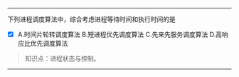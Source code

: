 ---
下列进程调度算法中，综合考虑进程等待时间和执行时间的是
- [x] A.时间片轮转调度算法 B.短进程优先调度算法 C.先来先服务调度算法 D.高响应比优先调度算法

> 知识点：进程状态与控制。

---